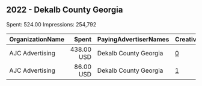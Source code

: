 ## 2022 - Dekalb County Georgia 
Spent: 524.00
Impressions: 254,792

|OrganizationName|Spent|PayingAdvertiserNames|CreativeUrls|Impressions|Genders|AgeBrackets|CountryCodes|BillingAddresses|CandidateBallotInformation|
|:---|---:|:---|:---|---:|:---|:---|:---|:---|:---|
|AJC Advertising|438.00 USD|Dekalb County Georgia|[0](https://www.snap.com/political-ads/asset/5d805b96a324880b1637a77d83480cc324d6b37818267b6ec540be5f99c86575?mediaType=jpg)|215,693||18+|united states|"223 Perimeter Center Pkwy.,Atlanta,30346,US"|Register To Vote|
|AJC Advertising|86.00 USD|Dekalb County Georgia|[1](https://www.snap.com/political-ads/asset/13523425d6eea51d9cfb9136bb4ba370e47d5d3e4479bd8d5c3a2e202d89ac49?mediaType=jpg)|39,099||18+|united states|"223 Perimeter Center Pkwy.,Atlanta,30346,US"|Register To Vote|
